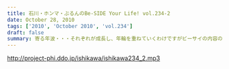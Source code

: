 ```yaml
---
title: 石川・ホンマ・ぶるんのBe-SIDE Your Life! vol.234-2
date: October 28, 2010
tags: ['2010', 'October 2010', 'vol.234']
draft: false
summary: 寄る年波・・・それぞれが成長し、年輪を重ねていくわけですがビーサイの内容のくだらなさのベクトルの方向性は年輪を重ねているとは思えませんね。NAMAE
---
```


http://project-phi.ddo.jp/ishikawa/ishikawa234_2.mp3